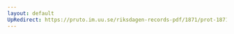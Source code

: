 ```yaml
---
layout: default
UpRedirect: https://pruto.im.uu.se/riksdagen-records-pdf/1871/prot-1871-urtima-fk--918.pdf
---
```

